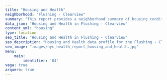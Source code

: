 ```yaml
---
title: "Housing and Health"
neighborhood: "Flushing - Clearview"
summary: "This report provides a neighborhood summary of housing conditions and related health outcomes. It also describes population characteristics that can increase vulnerability to housing hazards."
data_json: "Housing and Health in Flushing - Clearview"
content_yml: "housing"
type: location
seo_title: "Housing and Health in Flushing - Clearview"
seo_description: "Housing and Health data profile for the Flushing - Clearview neighborhood of NYC."
seo_image: "images/nyc_health_report_housing_and_health.jpg"
menu:
    main:
        identifier: '04'
vega: true
arquero: true
---
```

